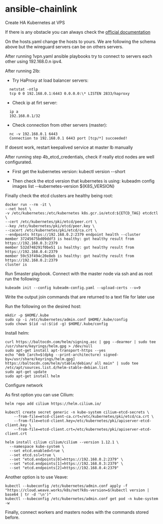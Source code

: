 # ansible-chainlink

Create HA Kubernetes at VPS

If there is any obstacle you can always check the [official documentation](https://kubernetes.io/docs/setup/production-environment/tools/kubeadm/high-availability/)

On the hosts.yaml change the hosts to yours. We are following the schema above but the wireguard servers can be on others servers.

After running 1vpn.yaml ansible playbooks try to connect to servers each other using 192.168.0.n ipv4.

After running 2lb:

- Try HaProxy at load balancer servers:

```
  netstat -ntlp
  tcp 0 0 192.168.0.1:6443 0.0.0.0:\* LISTEN 2833/haproxy
```

- Check ip at firt server:

```
  ip a
  192.168.0.1/32
```

- Check connection from other servers (master):

```
  nc -v 192.168.0.1 6443
  Connection to 192.168.0.1 6443 port [tcp/*] succeeded!
```

If doesnt work, restart keepalived service at master lb manually

After running step 4b_etcd_credentials, check if really etcd nodes are well configurated.

- First get the kubernetes version:
  kubectl version --short

- Then check the etcd version that kubernetes is using:
  kubeadm config images list --kubernetes-version ${K8S_VERSION}

Finally check the etcd clusters are healthy being root:

```
docker run --rm -it \
--net host \
-v /etc/kubernetes:/etc/kubernetes k8s.gcr.io/etcd:${ETCD_TAG} etcdctl \
--cert /etc/kubernetes/pki/etcd/peer.crt \
--key /etc/kubernetes/pki/etcd/peer.key \
--cacert /etc/kubernetes/pki/etcd/ca.crt \
--endpoints https://192.168.0.2:2379 endpoint health --cluster
member 37245675bd09ddf3 is healthy: got healthy result from https://192.168.0.3:2379
member 532d748291f0be51 is healthy: got healthy result from https://192.168.0.4:2379
member 59c53f494c20e8eb is healthy: got healthy result from https://192.168.0.2:2379
cluster is
```

Run 5master playbook. Connect with the master node via ssh and as root run the following:

```
kubeadm init --config kubeadm-config.yaml --upload-certs --v=9
```

Write the output join commands that are returned to a text file for later use

Run the following on the desired host:

```
mkdir -p $HOME/.kube
sudo cp -i /etc/kubernetes/admin.conf $HOME/.kube/config
sudo chown $(id -u):$(id -g) $HOME/.kube/config
```

Install helm:

```
curl https://baltocdn.com/helm/signing.asc | gpg --dearmor | sudo tee /usr/share/keyrings/helm.gpg > /dev/null
sudo apt-get install apt-transport-https --yes
echo "deb [arch=$(dpkg --print-architecture) signed-by=/usr/share/keyrings/helm.gpg] https://baltocdn.com/helm/stable/debian/ all main" | sudo tee /etc/apt/sources.list.d/helm-stable-debian.list
sudo apt-get update
sudo apt-get install helm
```

Configure network

As first option you can use Cilium:

```
helm repo add cilium https://helm.cilium.io/

kubectl create secret generic -n kube-system cilium-etcd-secrets \
    --from-file=etcd-client-ca.crt=/etc/kubernetes/pki/etcd/ca.crt \
    --from-file=etcd-client.key=/etc/kubernetes/pki/apiserver-etcd-client.key \
    --from-file=etcd-client.crt=/etc/kubernetes/pki/apiserver-etcd-client.crt

helm install cilium cilium/cilium --version 1.12.1 \
  --namespace kube-system \
  --set etcd.enabled=true \
  --set etcd.ssl=true \
  --set "etcd.endpoints[0]=https://192.168.0.2:2379" \
  --set "etcd.endpoints[1]=https://192.168.0.3:2379" \
  --set "etcd.endpoints[2]=https://192.168.0.4:2379"
```

Another option is to use Veave:

```
kubectl --kubeconfig /etc/kubernetes/admin.conf apply -f "https://cloud.weave.works/k8s/net?k8s-version=$(kubectl version | base64 | tr -d '\n')"
kubectl --kubeconfig /etc/kubernetes/admin.conf get pod -n kube-system -w
```

Finally, connect workers and masters nodes with the commands stored before.
